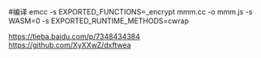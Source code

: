 #编译
emcc -s EXPORTED_FUNCTIONS=_encrypt mmm.cc -o mmm.js -s WASM=0 -s EXPORTED_RUNTIME_METHODS=cwrap

https://tieba.baidu.com/p/7348434384
https://github.com/XyXXwZ/dxftwea